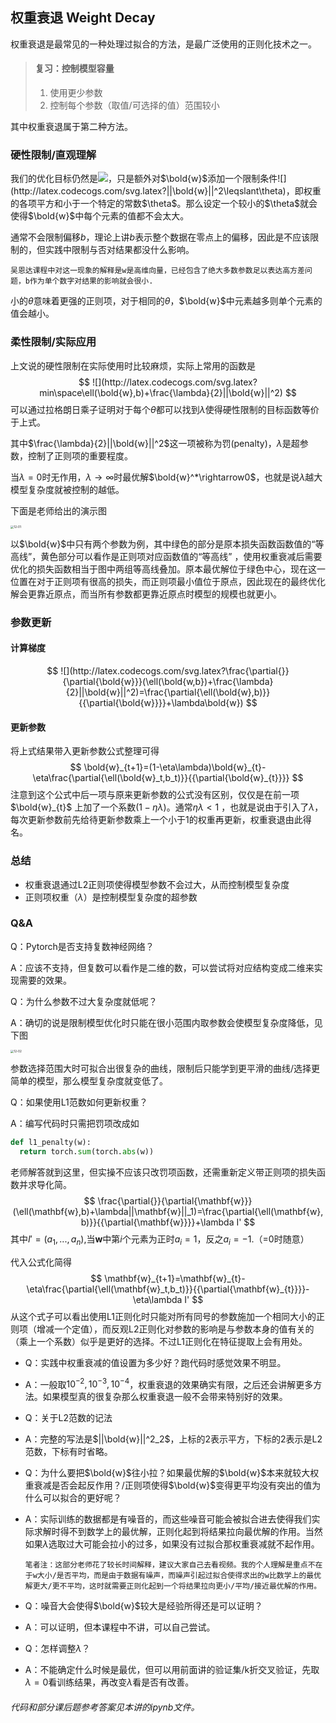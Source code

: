 ## 权重衰退 Weight Decay

权重衰退是最常见的一种处理过拟合的方法，是最广泛使用的正则化技术之一。

> #### 复习：控制模型容量
>
> 1. 使用更少参数
> 2. 控制每个参数（取值/可选择的值）范围较小

其中权重衰退属于第二种方法。

### 硬性限制/直观理解

我们的优化目标仍然是![](http://latex.codecogs.com/svg.latex?min\space\ell(\bold{w},b))，只是额外对$\bold{w}$添加一个限制条件![](http://latex.codecogs.com/svg.latex?||\bold{w}||^2\leqslant\theta)，即权重的各项平方和小于一个特定的常数$\theta$。那么设定一个较小的$\theta$就会使得$\bold{w}$中每个元素的值都不会太大。

通常不会限制偏移$b$，理论上讲$b$表示整个数据在零点上的偏移，因此是不应该限制的，但实践中限制与否对结果都没什么影响。

`吴恩达课程中对这一现象的解释是w是高维向量，已经包含了绝大多数参数足以表达高方差问题，b作为单个数字对结果的影响就会很小.`

小的$\theta$意味着更强的正则项，对于相同的$\theta$，$\bold{w}$中元素越多则单个元素的值会越小。

### 柔性限制/实际应用

上文说的硬性限制在实际使用时比较麻烦，实际上常用的函数是
$$
![](http://latex.codecogs.com/svg.latex?min\space\ell(\bold{w},b)+\frac{\lambda}{2}||\bold{w}||^2)
$$
可以通过拉格朗日乘子证明对于每个$\theta$都可以找到$\lambda$使得硬性限制的目标函数等价于上式。

其中$\frac{\lambda}{2}||\bold{w}||^2$这一项被称为罚(penalty)，$\lambda$是超参数，控制了正则项的重要程度。

当$\lambda=0$时无作用，$\lambda\rightarrow\infty$时最优解$\bold{w}^*\rightarrow0$，也就是说$\lambda$越大模型复杂度就被控制的越低。

下面是老师给出的演示图

<img src="/Users/khador/Documents/img/12-01.JPG" alt="12-01" style="zoom:33%;" />

以$\bold{w}$中只有两个参数为例，其中绿色的部分是原本损失函数函数值的“等高线”，黄色部分可以看作是正则项对应函数值的“等高线” ，使用权重衰减后需要优化的损失函数相当于图中两组等高线叠加。原本最优解位于绿色中心，现在这一位置在对于正则项有很高的损失，而正则项最小值位于原点，因此现在的最终优化解会更靠近原点，而当所有参数都更靠近原点时模型的规模也就更小。

### 参数更新

#### 计算梯度

$$
![](http://latex.codecogs.com/svg.latex?\frac{\partial{}}{\partial{\bold{w}}}(\ell(\bold{w,b})+\frac{\lambda}{2}||\bold{w}||^2)=\frac{\partial{\ell(\bold{w},b)}}{{\partial{\bold{w}}}}+\lambda\bold{w})
$$

#### 更新参数

将上式结果带入更新参数公式整理可得
$$
\bold{w}_{t+1}=(1-\eta\lambda)\bold{w}_{t}-\eta\frac{\partial{\ell(\bold{w}_t,b_t)}}{{\partial{\bold{w}_{t}}}}
$$
注意到这个公式中后一项与原来更新参数的公式没有区别，仅仅是在前一项$\bold{w}_{t}$ 上加了一个系数$(1-\eta\lambda)$。通常$\eta\lambda<1$ ，也就是说由于引入了$\lambda$，每次更新参数前先给待更新参数乘上一个小于1的权重再更新，权重衰退由此得名。

### 总结

- 权重衰退通过L2正则项使得模型参数不会过大，从而控制模型复杂度
- 正则项权重（$\lambda$）是控制模型复杂度的超参数                                                                                                                                                                                                                                                                                                                                                                                                                                                                                                                                                                                                                                                                                                                                                                                                                                                                                                                                                                                                                                                                                                                                                                                                                                                                                                                                                                                                                                                                                                                                                                                                                                                                                                                                                                                                                                                                                                                                                                                                                                                                                                                                                                                                                                                                                                                                                                                                                                                                                                                                                                                                                                                                                                                                                                                                                                                                                                                                                                                                                                                                                                                                                                                                                                   

### Q&A

Q：Pytorch是否支持复数神经网络？

A：应该不支持，但复数可以看作是二维的数，可以尝试将对应结构变成二维来实现需要的效果。

Q：为什么参数不过大复杂度就低呢？

A：确切的说是限制模型优化时只能在很小范围内取参数会使模型复杂度降低，见下图

 <img src="/Users/khador/Documents/img/12-02.jpg" alt="12-02" style="zoom:33%;" />

参数选择范围大时可拟合出很复杂的曲线，限制后只能学到更平滑的曲线/选择更简单的模型，那么模型复杂度就变低了。

Q：如果使用L1范数如何更新权重？

A：编写代码时只需把罚项改成如

```python
def l1_penalty(w):
  return torch.sum(torch.abs(w))
```

老师解答就到这里，但实操不应该只改罚项函数，还需重新定义带正则项的损失函数并求导化简。
$$
\frac{\partial{}}{\partial{\mathbf{w}}}(\ell(\mathbf{w},b)+\lambda||\mathbf{w}||_1)=\frac{\partial{\ell(\mathbf{w},b)}}{{\partial{\mathbf{w}}}}+\lambda I'
$$
其中$I'=(a_1,...,a_n)$,当$\mathbf{w}$中第$i$个元素为正时$a_i=1$，反之$a_i=-1$.（=0时随意）

代入公式化简得
$$
\mathbf{w}_{t+1}=\mathbf{w}_{t}-\eta\frac{\partial{\ell(\mathbf{w}_t,b_t)}}{{\partial{\mathbf{w}_{t}}}}-\eta\lambda I'
$$
从这个式子可以看出使用L1正则化时只能对所有同号的参数施加一个相同大小的正则项（增减一个定值），而反观L2正则化对参数的影响是与参数本身的值有关的（乘上一个系数）似乎是更好的选择。不过L1正则化在特征提取上会有用处。

- Q：实践中权重衰减的值设置为多少好？跑代码时感觉效果不明显。

- A：一般取$10^{-2},10^{-3},10^{-4}$，权重衰退的效果确实有限，之后还会讲解更多方法。如果模型真的很复杂那么权重衰退一般不会带来特别好的效果。

- Q：关于L2范数的记法

- A：完整的写法是$||\bold{w}||^2_2$，上标的2表示平方，下标的2表示是L2范数，下标有时省略。

- Q：为什么要把$\bold{w}$往小拉？如果最优解的$\bold{w}$本来就较大权重衰减是否会起反作用？/正则项使得$\bold{w}$变得更平均没有突出的值为什么可以拟合的更好呢？

- A：实际训练的数据都是有噪音的，而这些噪音可能会被拟合进去使得我们实际求解时得不到数学上的最优解，正则化起到将结果拉向最优解的作用。当然如果$\lambda$选取过大可能会拉小的过多，如果没有过拟合那权重衰减就不起作用。

  `笔者注：这部分老师花了较长时间解释，建议大家自己去看视频。我的个人理解是重点不在于w大小/是否平均，而是由于数据有噪声，而噪声引起过拟合使得求出的w比数学上的最优解更大/更不平均，这时就需要正则化起到一个将结果拉向更小/平均/接近最优解的作用。`

- Q：噪音大会使得$\bold{w}$较大是经验所得还是可以证明？
- A：可以证明，但本课程中不讲，可以自己尝试。
- Q：怎样调整$\lambda$？
- A：不能确定什么时候是最优，但可以用前面讲的验证集/k折交叉验证，先取$\lambda=0$看训练结果，再改变$\lambda$看是否有改善。



###### 代码和部分课后题参考答案见本讲的ipynb文件。

